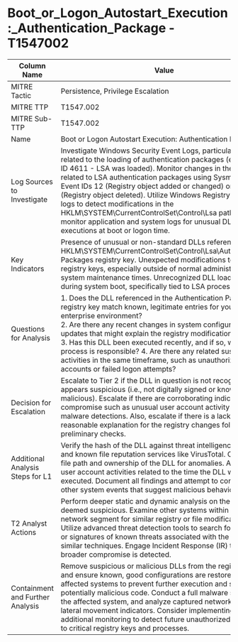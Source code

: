 # Boot_or_Logon_Autostart_Execution:_Authentication_Package - T1547002

| Column Name | Value |
|-------------|-------|
| MITRE Tactic | Persistence, Privilege Escalation |
| MITRE TTP | T1547.002 |
| MITRE Sub-TTP | T1547.002 |
| Name | Boot or Logon Autostart Execution: Authentication Package |
| Log Sources to Investigate | Investigate Windows Security Event Logs, particularly events related to the loading of authentication packages (e.g., Event ID 4611 - LSA was loaded). Monitor changes in the registry related to LSA authentication packages using Sysmon with Event IDs 12 (Registry object added or changed) or 13 (Registry object deleted). Utilize Windows Registry Access logs to detect modifications in the HKLM\SYSTEM\CurrentControlSet\Control\Lsa path. Also, monitor application and system logs for unusual DLL executions at boot or logon time. |
| Key Indicators | Presence of unusual or non-standard DLLs referenced in the HKLM\SYSTEM\CurrentControlSet\Control\Lsa\Authentication Packages registry key. Unexpected modifications to the LSA registry keys, especially outside of normal administrative or system maintenance times. Unrecognized DLL loading events during system boot, specifically tied to LSA processes. |
| Questions for Analysis | 1. Does the DLL referenced in the Authentication Packages registry key match known, legitimate entries for your enterprise environment?<br>2. Are there any recent changes in system configurations or updates that might explain the registry modification?<br>3. Has this DLL been executed recently, and if so, what process is responsible? 4. Are there any related suspicious activities in the same timeframe, such as unauthorized user accounts or failed logon attempts? |
| Decision for Escalation | Escalate to Tier 2 if the DLL in question is not recognized or appears suspicious (i.e., not digitally signed or known to be malicious). Escalate if there are corroborating indicators of compromise such as unusual user account activity or related malware detections. Also, escalate if there is a lack of reasonable explanation for the registry changes following preliminary checks. |
| Additional Analysis Steps for L1 | Verify the hash of the DLL against threat intelligence sources and known file reputation services like VirusTotal. Check the file path and ownership of the DLL for anomalies. Analyze user account activities related to the time the DLL was executed. Document all findings and attempt to correlate any other system events that suggest malicious behavior. |
| T2 Analyst Actions | Perform deeper static and dynamic analysis on the DLL if deemed suspicious. Examine other systems within the same network segment for similar registry or file modifications. Utilize advanced threat detection tools to search for patterns or signatures of known threats associated with the DLL or similar techniques. Engage Incident Response (IR) team if a broader compromise is detected. |
| Containment and Further Analysis | Remove suspicious or malicious DLLs from the registry key and ensure known, good configurations are restored. Isolate affected systems to prevent further execution and spread of potentially malicious code. Conduct a full malware scan on the affected system, and analyze captured network traffic for lateral movement indicators. Consider implementing additional monitoring to detect future unauthorized changes to critical registry keys and processes. |
